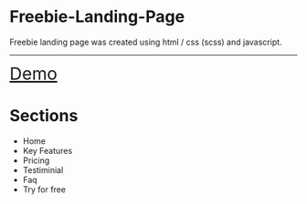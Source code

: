 # Freebie-Landing-Page
Freebie landing page was created using html / css (scss) and javascript.

------------------------------------------------------------------------

<a href="https://freebielandingpage.netlify.app/" style="font-size: 30px;">Demo</a>

<h1> Sections </h1>

 <ul>
        <li>Home</li>
        <li>Key Features</li>
        <li>Pricing</li>
        <li>Testiminial</li>
        <li>Faq</li>
        <li>Try for free</li>
  </ul>
